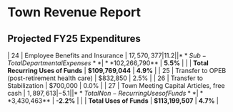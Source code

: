 # Town Revenue Report
## Projected FY25 Expenditures


| 24   | Employee Benefits and Insurance | $17,570,377               | 11.2%               |
|      | **Sub-Total Departmental Expenses** | **$102,266,790**       | **5.5%**           |
|      | **Total Recurring Uses of Funds** | **$109,769,044**       | **4.9%**           |
| 25   | Transfer to OPEB (post-retirement health care) | $832,850          | 2.5%                |
| 26   | Transfer to Stabilization    | $700,000                    | 0.0%                |
| 27   | Town Meeting Capital Articles, free cash | $1,897,613          | -5.1%               |
|      | **Total Non-Recurring Uses of Funds** | **$3,430,463**       | **-2.2%**          |
|      | **Total Uses of Funds**     | **$113,199,507**           | **4.7%**           |